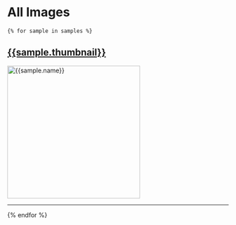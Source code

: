 # All Images

    {% for sample in samples %}
<a href="{{sample.url}}">
    <h2>{{sample.thumbnail}}</h2>
    <img src="../../img/thumbnails/sm/{{ sample.name }}.png" width="302" alt="{{sample.name}}" data-fullsize="{{sample.thumbnail}}" data-orig="../../img/thumbnails/sm/{{ sample.name }}.png"/>
</a>
<hr/>
    {% endfor %}
    </ul>